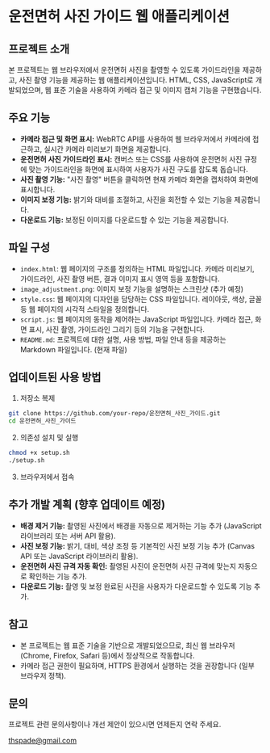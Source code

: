 # 운전면허 사진 가이드 웹 애플리케이션

## 프로젝트 소개

본 프로젝트는 웹 브라우저에서 운전면허 사진을 촬영할 수 있도록 가이드라인을 제공하고, 사진 촬영 기능을 제공하는 웹 애플리케이션입니다. HTML, CSS, JavaScript로 개발되었으며, 웹 표준 기술을 사용하여 카메라 접근 및 이미지 캡처 기능을 구현했습니다.

## 주요 기능

*   **카메라 접근 및 화면 표시:** WebRTC API를 사용하여 웹 브라우저에서 카메라에 접근하고, 실시간 카메라 미리보기 화면을 제공합니다.
*   **운전면허 사진 가이드라인 표시:**  캔버스 또는 CSS를 사용하여 운전면허 사진 규정에 맞는 가이드라인을 화면에 표시하여 사용자가 사진 구도를 잡도록 돕습니다.
*   **사진 촬영 기능:**  "사진 촬영" 버튼을 클릭하면 현재 카메라 화면을 캡처하여 화면에 표시합니다.
*   **이미지 보정 기능:** 밝기와 대비를 조절하고, 사진을 회전할 수 있는 기능을 제공합니다.
*   **다운로드 기능:** 보정된 이미지를 다운로드할 수 있는 기능을 제공합니다.

## 파일 구성

*   `index.html`: 웹 페이지의 구조를 정의하는 HTML 파일입니다. 카메라 미리보기, 가이드라인, 사진 촬영 버튼, 결과 이미지 표시 영역 등을 포함합니다.
*   `image_adjustment.png`: 이미지 보정 기능을 설명하는 스크린샷 (추가 예정)
*   `style.css`: 웹 페이지의 디자인을 담당하는 CSS 파일입니다. 레이아웃, 색상, 글꼴 등 웹 페이지의 시각적 스타일을 정의합니다.
*   `script.js`: 웹 페이지의 동작을 제어하는 JavaScript 파일입니다. 카메라 접근, 화면 표시, 사진 촬영, 가이드라인 그리기 등의 기능을 구현합니다.
*   `README.md`: 프로젝트에 대한 설명, 사용 방법, 파일 안내 등을 제공하는 Markdown 파일입니다. (현재 파일)

## 업데이트된 사용 방법

1. 저장소 복제
```bash
git clone https://github.com/your-repo/운전면허_사진_가이드.git
cd 운전면허_사진_가이드
```

2. 의존성 설치 및 실행
```bash
chmod +x setup.sh
./setup.sh
```

3. 브라우저에서 접속

## 추가 개발 계획 (향후 업데이트 예정)

*   **배경 제거 기능:** 촬영된 사진에서 배경을 자동으로 제거하는 기능 추가 (JavaScript 라이브러리 또는 서버 API 활용).
*   **사진 보정 기능:** 밝기, 대비, 색상 조정 등 기본적인 사진 보정 기능 추가 (Canvas API 또는 JavaScript 라이브러리 활용).
*   **운전면허 사진 규격 자동 확인:** 촬영된 사진이 운전면허 사진 규격에 맞는지 자동으로 확인하는 기능 추가.
*   **다운로드 기능:** 촬영 및 보정 완료된 사진을 사용자가 다운로드할 수 있도록 기능 추가.

## 참고

*   본 프로젝트는 웹 표준 기술을 기반으로 개발되었으므로, 최신 웹 브라우저 (Chrome, Firefox, Safari 등)에서 정상적으로 작동합니다.
*   카메라 접근 권한이 필요하며, HTTPS 환경에서 실행하는 것을 권장합니다 (일부 브라우저 정책).

## 문의

프로젝트 관련 문의사항이나 개선 제안이 있으시면 언제든지 연락 주세요.

[thspade@gmail.com](mailto:thspade@gmail.com)
